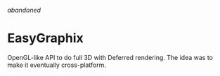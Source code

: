_abandoned_
# EasyGraphix
OpenGL-like API to do full 3D with Deferred rendering. The idea was to make it eventually cross-platform.
